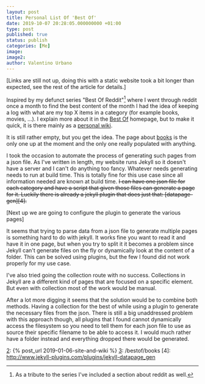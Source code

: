 ```yaml
---
layout: post
title: Personal List Of 'Best Of'
date: 2019-10-07 20:28:05.000000000 +01:00
type: post
published: true
status: publish
categories: [Me]
image:
image2:
author: Valentino Urbano
---
```


[Links are still not up, doing this with a static website took a bit longer than expected, see the rest of the article for details.]

Inspired by my defunct series "Best Of Reddit"[^1] where I went through reddit once a month to find the best content of the month I had the idea of keeping a log with what are my top X items in a category (for example books, movies, ...). I explain more about it in the [Best Of][1] homepage, but to make it quick, it is there mainly as a [personal wiki][2].

It is still rather empty, but you get the idea. The page about [books][3] is the only one up at the moment and the only one really populated with anything.

I took the occasion to automate the process of generating such pages from a json file. As I've written in length, my website runs Jekyll so it doesn't have a server and I can't do anything too fancy. Whatever needs generating needs to run at build time. This is totally fine for this use case since all information needed are known at build time. <s>I can have one json file for each category and have a script that given those files can generate a page for it. Luckily there is already a jekyll plugin that does just that: [datapage-gen][4].</s>

[Next up we are going to configure the plugin to generate the various pages]

It seems that trying to parse data from a json file to generate multiple pages is something hard to do with jekyll. It works fine you want to read it and have it in one page, but when you try to split it it becomes a problem since Jekyll can't generate files on the fly or dynamically look at the content of a folder. This can be solved using plugins, but the few I found did not work properly for my use case.

I've also tried going the collection route with no success. Collections in Jekyll are a different kind of pages that are focused on a specific element. But even with collection most of the work would be manual.

After a lot more digging it seems that the solution would be to combine both methods. Having a collection for the best of while using a plugin to generate the necessary files from the json. There is still a big unaddressed problem with this approach though, all plugins that I found cannot dynamically access the filesystem so you need to tell them for each json file to use as source their specific filename to be able to access it. I would much rather have a folder instead and everything dropped there would be generated.

[1]: /bestof

[2]: {% post_url 2019-01-06-site-and-wiki %}
[3]: /bestof/books
[4]: http://www.jekyll-plugins.com/plugins/jekyll-datapage_gen

[1]: http://www.valentinourbano.com/bestof
[2]: http://www.valentinourbano.com/site-and-wiki.html
[3]: http://www.valentinourbano.com/bestof/books

[^1]: As a tribute to the series I've included a section about reddit as well.
